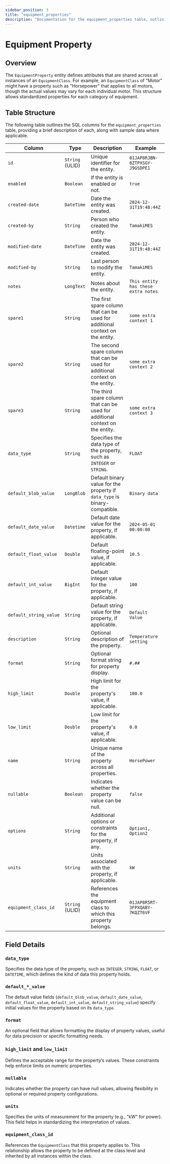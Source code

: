 ```yaml
---
sidebar_position: 3
title: "equipment_properties"
description: "Documentation for the equipment_properties table, outlining its columns and structure."
---
```


# Equipment Property

## Overview

The `EquipmentProperty` entity defines attributes that are shared across all instances of an `EquipmentClass`. For
example, an `EquipmentClass` of "Motor" might have a property such as "Horsepower" that applies to all motors, though
the actual values may vary for each individual motor. This structure allows standardized properties for each category of
equipment.

## Table Structure

The following table outlines the SQL columns for the `equipment_properties` table, providing a brief description of
each, along with sample data where applicable.

| Column                   | Type                | Description                                                                     | Example                                 |
|--------------------------|---------------------|---------------------------------------------------------------------------------|-----------------------------------------|
| `id`                     | `String` (ULID)     | Unique identifier for the entity.                                               | `01JAP8RJBN-8ZTPXSGY-J9GSDPE1`          |
| `enabled`                | `Boolean`           | If the entity is enabled or not.                                                | `true`                                  |
| `created-date`           | `DateTime`          | Date the entity was created.                                                    | `2024-12-31T19:48:44Z`                  |
| `created-by`             | `String`            | Person who created the entity.                                                  | `TamakiMES`                             |
| `modified-date`          | `DateTime`          | Date the entity was created.                                                    | `2024-12-31T19:48:44Z`                  |
| `modified-by`            | `String`            | Last person to modify the entity.                                               | `TamakiMES`                             |
| `notes`                  | `LongText`          | Notes about the entity.                                                         | `This entity has these extra notes`     |
| `spare1`                 | `String`            | The first spare column that can be used for additional context on the entity.   | `some extra context 1`                  |
| `spare2`                 | `String`            | The second spare column that can be used for additional context on the entity.  | `some extra context 2`                  |
| `spare3`                 | `String`            | The third spare column that can be used for additional context on the entity.   | `some extra context 3`                  |
| `data_type`              | `String`            | Specifies the data type of the property, such as `INTEGER` or `STRING`.         | `FLOAT`                                 |
| `default_blob_value`     | `LongBlob`          | Default binary value for the property if `data_type` is binary-compatible.      | `Binary data`                           |
| `default_date_value`     | `Datetime`          | Default date value for the property, if applicable.                             | `2024-05-01 00:00:00`                   |
| `default_float_value`    | `Double`            | Default floating-point value, if applicable.                                    | `10.5`                                  |
| `default_int_value`      | `BigInt`            | Default integer value for the property, if applicable.                          | `100`                                   |
| `default_string_value`   | `String`            | Default string value for the property, if applicable.                           | `Default Value`                         |
| `description`            | `String`            | Optional description of the property.                                           | `Temperature setting`                   |
| `format`                 | `String`            | Optional format string for property display.                                    | `#.##`                                  |
| `high_limit`             | `Double`            | High limit for the property's value, if applicable.                             | `100.0`                                 |
| `low_limit`              | `Double`            | Low limit for the property's value, if applicable.                              | `0.0`                                   |
| `name`                   | `String`            | Unique name of the property across all properties.                              | `HorsePower`                            |
| `nullable`               | `Boolean`           | Indicates whether the property value can be null.                               | `false`                                 |
| `options`                | `String`            | Additional options or constraints for the property, if any.                     | `Option1, Option2`                      |
| `units`                  | `String`            | Units associated with the property, if applicable.                              | `kW`                                    |
| `equipment_class_id`     | `String` (ULID)     | References the equipment class to which this property belongs.                  | `01JAP8R5RT-3FPXQABY-7KQZT6VF`          |

## Field Details

### `data_type`

Specifies the data type of the property, such as `INTEGER`, `STRING`, `FLOAT`, or `DATETIME`, which defines the kind of
data this property holds.

### `default_*_value`

The default value fields (`default_blob_value`, `default_date_value`, `default_float_value`, `default_int_value`,
`default_string_value`) specify initial values for the property based on its `data_type`.

### `format`

An optional field that allows formatting the display of property values, useful for data precision or specific
formatting needs.

### `high_limit` and `low_limit`

Defines the acceptable range for the property’s values. These constraints help enforce limits on numeric properties.

### `nullable`

Indicates whether the property can have null values, allowing flexibility in optional or required property
configurations.

### `units`

Specifies the units of measurement for the property (e.g., "kW" for power). This field helps in standardizing the
interpretation of values.

### `equipment_class_id`

References the `EquipmentClass` that this property applies to. This relationship allows the property to be defined at
the class level and inherited by all instances within the class.